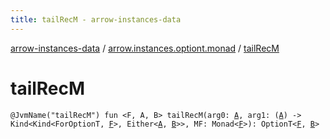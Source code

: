 ```yaml
---
title: tailRecM - arrow-instances-data
---
```


[arrow-instances-data](../index.html) / [arrow.instances.optiont.monad](index.html) / [tailRecM](./tail-rec-m.html)

# tailRecM

`@JvmName("tailRecM") fun <F, A, B> tailRecM(arg0: `[`A`](tail-rec-m.html#A)`, arg1: (`[`A`](tail-rec-m.html#A)`) -> Kind<Kind<ForOptionT, `[`F`](tail-rec-m.html#F)`>, Either<`[`A`](tail-rec-m.html#A)`, `[`B`](tail-rec-m.html#B)`>>, MF: Monad<`[`F`](tail-rec-m.html#F)`>): OptionT<`[`F`](tail-rec-m.html#F)`, `[`B`](tail-rec-m.html#B)`>`